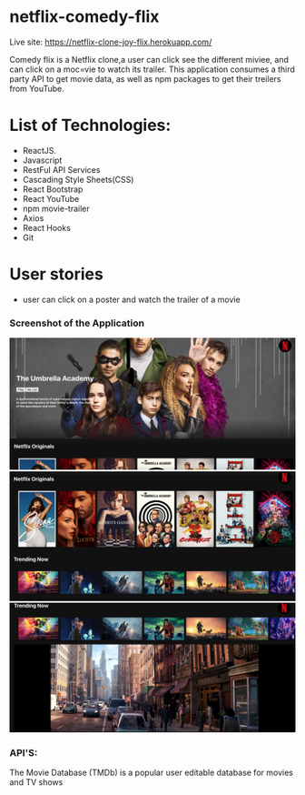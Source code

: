 # netflix-comedy-flix

Live site: https://netflix-clone-joy-flix.herokuapp.com/

Comedy flix is a Netflix clone,a user can click see the different miviee, and can click on a moc=vie to watch its trailer. This application consumes a third party API to get movie data, as well as npm packages to get their treilers from YouTube.

# List of Technologies:

- ReactJS.
- Javascript
- RestFul API Services
- Cascading Style Sheets(CSS)
- React Bootstrap
- React YouTube
- npm movie-trailer
- Axios
- React Hooks
- Git

# User stories

- user can click on a poster and watch the trailer of a movie

### Screenshot of the Application

![](netflix-clone.png)
<br>
![](netflix-clone1.png)
<br>
![](netflix-clone2.png)
<br>

### API'S:

The Movie Database (TMDb) is a popular user editable database for movies and TV shows
